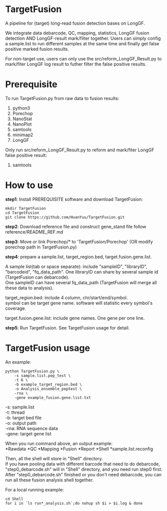 # TargetFusion
A pipeline for (target) long-read fusion detection bases on LongGF. 
   
We integrate data debarcode, QC, mapping, statistics, LongGF fusion detection AND LongGF-result mark/filter together. Users can simply config a sample.list to run different samples at the same time and finally get false positive marked fusion results.  
  
For non-target use, users can only use the src/reform_LongGF_Result.py to mark/fiter LongGF log result to futher filter the false positive results.  
  
# Prerequisite
To run TargetFusion.py from raw data to fusion results:
1. python3
2. Porechop
3. NanoStat
4. NanoPlot
5. samtools
6. minimap2
7. LongGF

Only run src/reform_LongGF_Result.py to reform and mark/fiter LongGF false positive result:
1. samtools

# How to use
**step1**: Install PREREQUISITE software and download TargetFusion:  
```step1:
mkdir TargetFusion
cd TargetFusion
git clone https://github.com/HuanYuu/TargetFusion.git
```
  
**step2**: Download reference file and construct gene_stand file follow reference/README_REF.md  
  
**step3**: Move or link Porechop/\* to 'TargetFusion/Porechop' (OR modify porechop path in TargetFusion.py)  

**step4**: prepare a sample.list, target_region.bed, target.fusion.gene.list.  
  
A sample list(tab or space separate): include "sampleID", "libraryID", "barcodeid", "fq_data_path". 
One libraryID can share by several sample id (TargetFusion can debarcode).  
One sampleID can have several fq_data_path (TargetFusion will merge all these data to analysis).  
  
target_region.bed: include 4 column, chr/start/end/symbol.  
symbol can be target gene name. software will statistic every symbol's coverage.
  
target.fusion.gene.list: include gene names. One gene per one line.  
  
**step5**: Run TargetFusion. See TargetFusion usage for detail.  
  
# TargetFusion usage
An example:  
```example:
python TargetFusion.py \
    -s sample.list.pep_test \
    -t 6 \
    -b example_target_region.bed \
    -o Analysis_ensemble_peptest \
    -rna \
    -gene example_fusion.gene.list.txt
```
-s: sample.list  
-t: thread  
-b: target bed file  
-o: output path  
-rna: RNA sequence data  
-gene: target gene list  

When you run command above, an output example:  
*Rawdata
*QC
*Mapping
*Fusion
*Report
*Shell
*sample.list.reconfig

Then, all the shell will store in "Shell" directory.  
If you have pooling data with different barcode that need to do debarcode, "step0_debarcode.sh" will in "Shell" directory, and you need run step0 first.
After "step0_debarcode.sh" finished or you don't need debarcode, you can run all these fusion analysis shell together.  
  
For a local running example:
```example
cd Shell
for i in `ls run*_analysis.sh`;do nohup sh $i > $i.log & done
```
